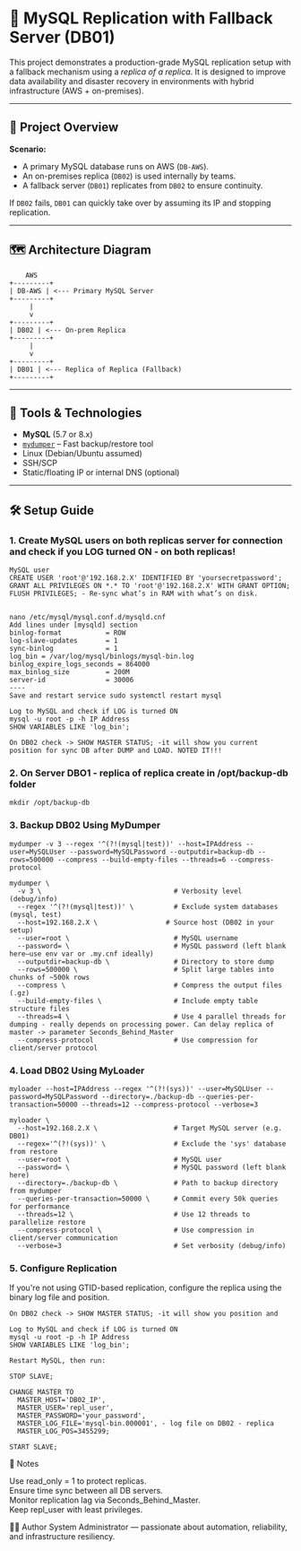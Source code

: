 # 🔄 MySQL Replication with Fallback Server (DB01)

This project demonstrates a production-grade MySQL replication setup with a fallback mechanism using a *replica of a replica*. It is designed to improve data availability and disaster recovery in environments with hybrid infrastructure (AWS + on-premises).

---

## 📘 Project Overview

**Scenario:**

- A primary MySQL database runs on AWS (`DB-AWS`).
- An on-premises replica (`DB02`) is used internally by teams.
- A fallback server (`DB01`) replicates from `DB02` to ensure continuity.

If `DB02` fails, `DB01` can quickly take over by assuming its IP and stopping replication.

---

## 🗺️ Architecture Diagram
```
    AWS
+---------+
| DB-AWS | <--- Primary MySQL Server
+---------+
     |
     v
+---------+
| DB02 | <--- On-prem Replica
+---------+
     |
     v
+---------+
| DB01 | <--- Replica of Replica (Fallback)
+---------+
```
---

## 🧰 Tools & Technologies

- **MySQL** (5.7 or 8.x)
- [`mydumper`](https://github.com/mydumper/mydumper) – Fast backup/restore tool
- Linux (Debian/Ubuntu assumed)
- SSH/SCP
- Static/floating IP or internal DNS (optional)

---

## 🛠️ Setup Guide

### 1. Create MySQL users on both replicas server for connection and check if you LOG turned ON - on both replicas!

```
MySQL user
CREATE USER 'root'@'192.168.2.X' IDENTIFIED BY 'yoursecretpassword';
GRANT ALL PRIVILEGES ON *.* TO 'root'@'192.168.2.X' WITH GRANT OPTION;
FLUSH PRIVILEGES; - Re-sync what’s in RAM with what’s on disk.


nano /etc/mysql/mysql.conf.d/mysqld.cnf
Add lines under [mysqld] section
binlog-format           = ROW
log-slave-updates       = 1
sync-binlog             = 1
log_bin = /var/log/mysql/binlogs/mysql-bin.log
binlog_expire_logs_seconds = 864000
max_binlog_size         = 200M
server-id               = 30006
----
Save and restart service sudo systemctl restart mysql

Log to MySQL and check if LOG is turned ON 
mysql -u root -p -h IP Address
SHOW VARIABLES LIKE 'log_bin';

On DB02 check -> SHOW MASTER STATUS; -it will show you current position for sync DB after DUMP and LOAD. NOTED IT!!!
```
### 2. On Server DBO1 - replica of replica create in /opt/backup-db folder
```
mkdir /opt/backup-db
```
### 3. Backup DB02 Using MyDumper
```
mydumper -v 3 --regex '^(?!(mysql|test))' --host=IPAddress --user=MySQLUser --password=MySQLPassword --outputdir=backup-db --rows=500000 --compress --build-empty-files --threads=6 --compress-protocol
```
```
mydumper \
  -v 3 \                                 # Verbosity level (debug/info)
  --regex '^(?!(mysql|test))' \          # Exclude system databases (mysql, test)
  --host=192.168.2.X \                 # Source host (DB02 in your setup)
  --user=root \                          # MySQL username
  --password= \                          # MySQL password (left blank here—use env var or .my.cnf ideally)
  --outputdir=backup-db \                # Directory to store dump
  --rows=500000 \                        # Split large tables into chunks of ~500k rows
  --compress \                           # Compress the output files (.gz)
  --build-empty-files \                  # Include empty table structure files
  --threads=4 \                          # Use 4 parallel threads for dumping - really depends on processing power. Can delay replica of master -> parameter Seconds_Behind_Master
  --compress-protocol                    # Use compression for client/server protocol
```
### 4. Load DB02 Using MyLoader
```
myloader --host=IPAddress --regex '^(?!(sys))' --user=MySQLUser --password=MySQLPassword --directory=./backup-db --queries-per-transaction=50000 --threads=12 --compress-protocol --verbose=3

```
```
myloader \
  --host=192.168.2.X \                   # Target MySQL server (e.g. DB01)
  --regex='^(?!(sys))' \                 # Exclude the 'sys' database from restore
  --user=root \                          # MySQL user
  --password= \                          # MySQL password (left blank here)
  --directory=./backup-db \              # Path to backup directory from mydumper
  --queries-per-transaction=50000 \      # Commit every 50k queries for performance
  --threads=12 \                         # Use 12 threads to parallelize restore
  --compress-protocol \                  # Use compression in client/server communication
  --verbose=3                            # Set verbosity (debug/info)
```
### 5. Configure Replication
If you're not using GTID-based replication, configure the replica using the binary log file and position.
```
On DB02 check -> SHOW MASTER STATUS; -it will show you position and 

Log to MySQL and check if LOG is turned ON 
mysql -u root -p -h IP Address
SHOW VARIABLES LIKE 'log_bin';

Restart MySQL, then run:

STOP SLAVE;

CHANGE MASTER TO
  MASTER_HOST='DB02_IP',
  MASTER_USER='repl_user',
  MASTER_PASSWORD='your_password',
  MASTER_LOG_FILE='mysql-bin.000001', - log file on DB02 - replica
  MASTER_LOG_POS=3455299;

START SLAVE;
```

📌 Notes

Use read_only = 1 to protect replicas. <br>
Ensure time sync between all DB servers. <br>
Monitor replication lag via Seconds_Behind_Master. <br>
Keep repl_user with least privileges. <br>

🧑‍💻 Author
System Administrator — passionate about automation, reliability, and infrastructure resiliency.




